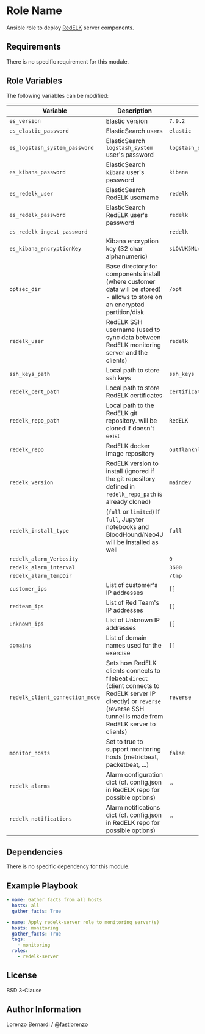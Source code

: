# Role Name

Ansible role to deploy [RedELK](https://github.com/outflanknl/RedELK/) server components.

## Requirements

There is no specific requirement for this module.

## Role Variables

The following variables can be modified:

| Variable                        | Description                                                                                                                                                                  | Default value                      |
| ------------------------------- | ---------------------------------------------------------------------------------------------------------------------------------------------------------------------------- | ---------------------------------- |
| `es_version`                    | Elastic version                                                                                                                                                              | `7.9.2`                            |
| `es_elastic_password`           | ElasticSearch users                                                                                                                                                          | `elastic`                          |
| `es_logstash_system_password`   | ElasticSearch `logstash_system` user's password                                                                                                                              | `logstash_system`                  |
| `es_kibana_password`            | ElasticSearch `kibana` user's password                                                                                                                                       | `kibana`                           |
| `es_redelk_user`                | ElasticSearch RedELK username                                                                                                                                                | `redelk`                           |
| `es_redelk_password`            | ElasticSearch RedELK user's password                                                                                                                                         | `redelk`                           |
| `es_redelk_ingest_password`     |                                                                                                                                                                              | `redelk`                           |
| `es_kibana_encryptionKey`       | Kibana encryption key (32 char alphanumeric)                                                                                                                                 | `sLOVUK5MLv0VDhKsMlQcjgAaSMLXLLVy` |
| `optsec_dir`                    | Base directory for components install (where customer data will be stored) - allows to store on an encrypted partition/disk                                                  | `/opt`                             |
| `redelk_user`                   | RedELK SSH username (used to sync data between RedELK monitoring server and the clients)                                                                                     | `redelk`                           |
| `ssh_keys_path`                 | Local path to store ssh keys                                                                                                                                                 | `ssh_keys`                         |
| `redelk_cert_path`              | Local path to store RedELK certificates                                                                                                                                      | `certificates/redelk`              |
| `redelk_repo_path`              | Local path to the RedELK git repository. will be cloned if doesn't exist                                                                                                     | `RedELK`                           |
| `redelk_repo`                   | RedELK docker image repository                                                                                                                                               | `outflanknl`                       |
| `redelk_version`                | RedELK version to install (ignored if the git repository defined in `redelk_repo_path` is already cloned)                                                                    | `maindev`                          |
| `redelk_install_type`           | (`full` or `limited`) If `full`, Jupyter notebooks and BloodHound/Neo4J will be installed as well                                                                            | `full`                             |
| `redelk_alarm_Verbosity`        |                                                                                                                                                                              | `0`                                |
| `redelk_alarm_interval`         |                                                                                                                                                                              | `3600`                             |
| `redelk_alarm_tempDir`          |                                                                                                                                                                              | `/tmp`                             |
| `customer_ips`                  | List of customer's IP addresses                                                                                                                                              | `[]`                               |
| `redteam_ips`                   | List of Red Team's IP addresses                                                                                                                                              | `[]`                               |
| `unknown_ips`                   | List of Unknown IP addresses                                                                                                                                                 | `[]`                               |
| `domains`                       | List of domain names used for the exercise                                                                                                                                   | `[]`                               |
| `redelk_client_connection_mode` | Sets how RedELK clients connects to filebeat `direct` (client connects to RedELK server IP directly) or `reverse` (reverse SSH tunnel is made from RedELK server to clients) | `reverse`                          |
| `monitor_hosts`                 | Set to true to support monitoring hosts (metricbeat, packetbeat, ...)                                                                                                        | `false`                            |
| `redelk_alarms`                 | Alarm configuration dict (cf. config.json in RedELK repo for possible options)                                                                                               | ``                                 |
| `redelk_notifications`          | Alarm notifications dict (cf. config.json in RedELK repo for possible options)                                                                                               | ``                                 |

## Dependencies

There is no specific dependency for this module.

## Example Playbook

```yaml
- name: Gather facts from all hosts
  hosts: all
  gather_facts: True

- name: Apply redelk-server role to monitoring server(s)
  hosts: monitoring
  gather_facts: True
  tags:
    - monitoring
  roles:
    - redelk-server
```

## License

BSD 3-Clause

## Author Information

Lorenzo Bernardi / [@fastlorenzo](https://twitter.com/fastlorenzo)
